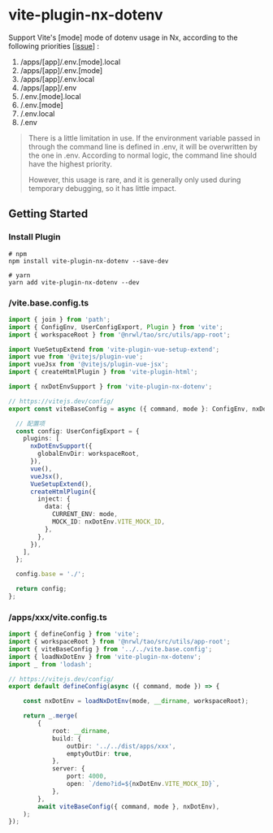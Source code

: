 # vite-plugin-nx-dotenv

Support Vite's [mode] mode of dotenv usage in Nx, according to the following priorities [[issue](https://github.com/ZachJW34/nx-plus/issues/239)] :

1. /apps/[app]/.env.[mode].local
2. /apps/[app]/.env.[mode]
3. /apps/[app]/.env.local
4. /apps/[app]/.env
5. /.env.[mode].local
6. /.env.[mode]
7. /.env.local
8. /.env

> There is a little limitation in use. If the environment variable passed in through the command line is defined in .env, it will be overwritten by the one in .env. According to normal logic, the command line should have the highest priority.
> 
> However, this usage is rare, and it is generally only used during temporary debugging, so it has little impact.

## Getting Started

### Install Plugin

```shell
# npm
npm install vite-plugin-nx-dotenv --save-dev

# yarn
yarn add vite-plugin-nx-dotenv --dev
```

### <WorkspaceRoot>/vite.base.config.ts

```typescript
import { join } from 'path';
import { ConfigEnv, UserConfigExport, Plugin } from 'vite';
import { workspaceRoot } from '@nrwl/tao/src/utils/app-root';

import VueSetupExtend from 'vite-plugin-vue-setup-extend';
import vue from '@vitejs/plugin-vue';
import vueJsx from '@vitejs/plugin-vue-jsx';
import { createHtmlPlugin } from 'vite-plugin-html';

import { nxDotEnvSupport } from 'vite-plugin-nx-dotenv';

// https://vitejs.dev/config/
export const viteBaseConfig = async ({ command, mode }: ConfigEnv, nxDotEnv: any) => {

  // 配置项
  const config: UserConfigExport = {
    plugins: [
      nxDotEnvSupport({
        globalEnvDir: workspaceRoot,
      }),
      vue(),
      vueJsx(),
      VueSetupExtend(),
      createHtmlPlugin({
        inject: {
          data: {
            CURRENT_ENV: mode,
            MOCK_ID: nxDotEnv.VITE_MOCK_ID,
          },
        },
      }),
    ],
  };

  config.base = './';

  return config;
};

```

### <WorkspaceRoot>/apps/xxx/vite.config.ts

```typescript
import { defineConfig } from 'vite';
import { workspaceRoot } from '@nrwl/tao/src/utils/app-root';
import { viteBaseConfig } from '../../vite.base.config';
import { loadNxDotEnv } from 'vite-plugin-nx-dotenv';
import _ from 'lodash';

// https://vitejs.dev/config/
export default defineConfig(async ({ command, mode }) => {

    const nxDotEnv = loadNxDotEnv(mode, __dirname, workspaceRoot);

    return _.merge(
        {
            root: __dirname,
            build: {
                outDir: '../../dist/apps/xxx',
                emptyOutDir: true,
            },
            server: {
                port: 4000,
                open: `/demo?id=${nxDotEnv.VITE_MOCK_ID}`,
            },
        },
        await viteBaseConfig({ command, mode }, nxDotEnv),
    );
});


```

